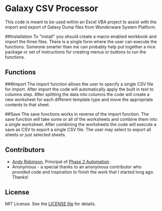 Galaxy CSV Processor
=================

This code is meant to be used within an Excel VBA project to assist with the import and export of Galaxy Dump files from Wonderware System Platform.

##Installation
To "install" you should create a macro enabled workbook and import the three files.  There is a single form where the user can execute the functions.  Someone smarter than me can probably help put together a nice package or set of instructions for creating menus or buttons to run the functions.
 
## Functions
###Import
The import function allows the user to specify a single CSV file for import.  After import the code will automatically apply the built in text to columns step.  After splitting the data into columns the code will create a new worksheet for each different template type and move the appropriate contents to that sheet.

##Save
The save functions works in reverse of the import function.  The save function will take some or all of the worksheets and combine them into a single worksheet.  After combining the worksheets the code will execute a save as CSV to export a single CSV file. The user may select to export all sheets or just selected sheets.

## Contributors
* [Andy Robinson](mailto:andy@phase2automation.com), Principal of [Phase 2 Automation](http://phase2automation.com).
* Anonymous - a special thanks to an anonymous contributor who provided code and inspiration to finish the work that I started long ago.  Thanks!

## License

MIT License. See the [LICENSE file](/LICENSE) for details.
